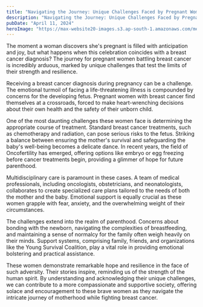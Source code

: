 ```yaml
---
title: "Navigating the Journey: Unique Challenges Faced by Pregnant Women Diagnosed with Breast Cancer"
description: "Navigating the Journey: Unique Challenges Faced by Pregnant Women Diagnosed with Breast Cancer"
pubDate: "April 11, 2024"
heroImage: "https://max-website20-images.s3.ap-south-1.amazonaws.com/medium_pregnancy_breast_cancer_898b458078.jpg"
---
```


The moment a woman discovers she's pregnant is filled with anticipation and joy, but what happens when this celebration coincides with a breast cancer diagnosis? The journey for pregnant women battling breast cancer is incredibly arduous, marked by unique challenges that test the limits of their strength and resilience.

Receiving a breast cancer diagnosis during pregnancy can be a challenge. The emotional turmoil of facing a life-threatening illness is compounded by concerns for the developing fetus. Pregnant women with breast cancer find themselves at a crossroads, forced to make heart-wrenching decisions about their own health and the safety of their unborn child.

One of the most daunting challenges these women face is determining the appropriate course of treatment. Standard breast cancer treatments, such as chemotherapy and radiation, can pose serious risks to the fetus. Striking a balance between ensuring the mother's survival and safeguarding the baby's well-being becomes a delicate dance. In recent years, the field of Oncofertility has emerged, offering options like embryo or egg freezing before cancer treatments begin, providing a glimmer of hope for future parenthood.

Multidisciplinary care is paramount in these cases. A team of medical professionals, including oncologists, obstetricians, and neonatologists, collaborates to create specialized care plans tailored to the needs of both the mother and the baby. Emotional support is equally crucial as these women grapple with fear, anxiety, and the overwhelming weight of their circumstances.


The challenges extend into the realm of parenthood. Concerns about bonding with the newborn, navigating the complexities of breastfeeding, and maintaining a sense of normalcy for the family often weigh heavily on their minds. Support systems, comprising family, friends, and organizations like the Young Survival Coalition, play a vital role in providing emotional bolstering and practical assistance.

These women demonstrate remarkable hope and resilience in the face of such adversity. Their stories inspire, reminding us of the strength of the human spirit. By understanding and acknowledging their unique challenges, we can contribute to a more compassionate and supportive society, offering solace and encouragement to these brave women as they navigate the intricate journey of motherhood while fighting breast cancer.
